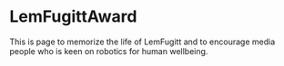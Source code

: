 # LemFugittAward
This is page to memorize the life of LemFugitt and to encourage media people who is keen on robotics for human wellbeing. 
